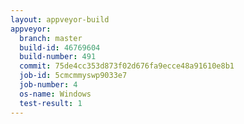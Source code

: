 ```yaml
---
layout: appveyor-build
appveyor:
  branch: master
  build-id: 46769604
  build-number: 491
  commit: 75de4cc353d873f02d676fa9ecce48a91610e8b1
  job-id: 5cmcmmyswp9033e7
  job-number: 4
  os-name: Windows
  test-result: 1
---
```

